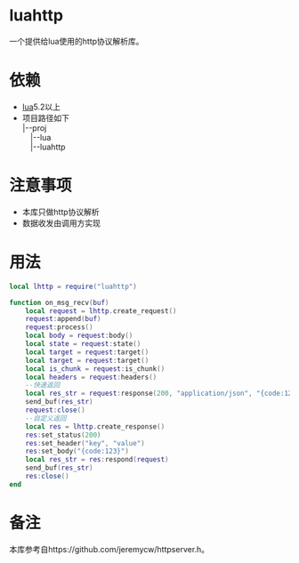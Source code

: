 # luahttp
一个提供给lua使用的http协议解析库。

# 依赖
- [lua](https://github.com/xiyoo0812/lua.git)5.2以上
- 项目路径如下<br>
  |--proj <br>
  &emsp;|--lua <br>
  &emsp;|--luahttp

# 注意事项
- 本库只做http协议解析
- 数据收发由调用方实现

# 用法
```lua
local lhttp = require("luahttp")

function on_msg_recv(buf)
    local request = lhttp.create_request()
    request:append(buf)
    request:process()
    local body = request:body()
    local state = request:state()
    local target = request:target()
    local target = request:target()
    local is_chunk = request:is_chunk()
    local headers = request:headers()
    --快速返回
    local res_str = request:response(200, "application/json", "{code:123}")
    send_buf(res_str)
    request:close()
    --自定义返回
    local res = lhttp.create_response()
    res:set_status(200)
    res:set_header("key", "value")
    res:set_body("{code:123}")
    local res_str = res:respond(request)
    send_buf(res_str)
    res:close()
end

```

# 备注
本库参考自https://github.com/jeremycw/httpserver.h。
